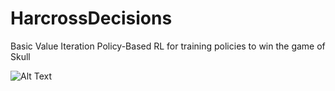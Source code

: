 # HarcrossDecisions

Basic Value Iteration Policy-Based RL for training policies to win the game of Skull

![ Alt Text](skull_image.jpg)

